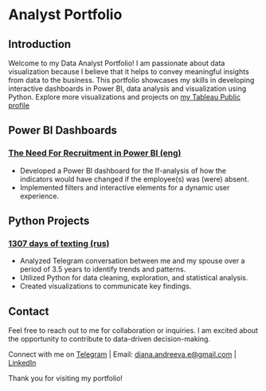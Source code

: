 # Analyst Portfolio

## Introduction
Welcome to my Data Analyst Portfolio! I am passionate about data visualization because I believe that it helps to convey meaningful insights from data to the business. This portfolio showcases my skills in developing interactive dashboards in Power BI, data analysis and visualization using Python. Explore more visualizations and projects on [my Tableau Public profile](https://public.tableau.com/app/profile/diana.menyukhova/vizzes)

## Power BI Dashboards

### [The Need For Recruitment in Power BI (eng)](https://github.com/menyukhova/portfolio/blob/main/Power%20BI%20/The%20Need%20For%20Recruitment.pbix)
- Developed a Power BI dashboard for the If-analysis of how the indicators would have changed if the employee(s) was (were) absent.
- Implemented filters and interactive elements for a dynamic user experience.

## Python Projects

### [1307 days of texting (rus)](https://github.com/menyukhova/portfolio/tree/main/Python_texting)
- Analyzed Telegram conversation between me and my spouse over a period of 3.5 years to identify trends and patterns.
- Utilized Python for data cleaning, exploration, and statistical analysis.
- Created visualizations to communicate key findings.
## Contact
Feel free to reach out to me for collaboration or inquiries. I am excited about the opportunity to contribute to data-driven decision-making.

Connect with me on [Telegram](https://t.me/di_andreeva_e) | Email: [diana.andreeva.e@gmail.com](mailto:your.email@example.com) | [LinkedIn](https://www.linkedin.com/in/diana-menyukhova-a3b438198/) 

Thank you for visiting my portfolio!
